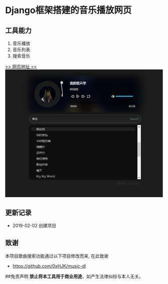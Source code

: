 # Django框架搭建的音乐播放网页

## 工具能力
1. 音乐播放
2. 音乐列表
3. 搜索音乐

[>> 网页地址 <<](http://119.27.172.58:8888) 
![外观截图](img/截图1.png)  
 
## 更新记录

- 2019-02-02 创建项目

## 致谢

本项目歌曲搜索功能通过以下项目修改而来, 在此致谢
- <https://github.com/0xHJK/music-dl>

##免责声明
**禁止将本工具用于商业用途**，如产生法律纠纷与本人无关。